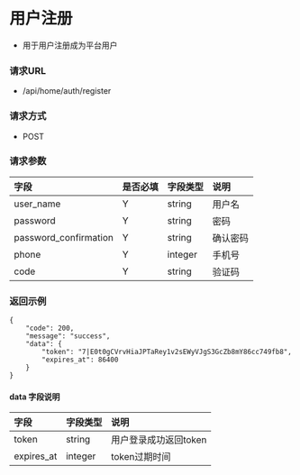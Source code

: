 # 用户注册

* 用于用户注册成为平台用户

### 请求URL

* /api/home/auth/register

### 请求方式
* POST

### 请求参数

| 字段        |是否必填| 字段类型    | 说明      |
|:----------| :--- |:--------|:--------|
| user_name |Y| string  | 用户名 |
| password  |Y| string  | 密码      |
| password_confirmation  |Y| string  | 确认密码    |
| phone  |Y| integer | 手机号     |
| code  |Y| string  | 验证码     |

### 返回示例

```
{
    "code": 200,
    "message": "success",
    "data": {
        "token": "7|E0t0gCVrvHiaJPTaRey1v2sEWyVJgS3GcZb8mY86cc749fb8",
        "expires_at": 86400
    }
}
```
#### data 字段说明
|字段|字段类型|说明|
| :--- | :--- | :--- |
|token|string|用户登录成功返回token|
|expires_at|integer|token过期时间|
